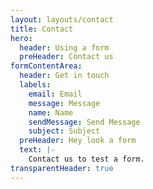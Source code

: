 ```yaml
---
layout: layouts/contact
title: Contact
hero:
  header: Using a form
  preHeader: Contact us
formContentArea:
  header: Get in touch
  labels:
    email: Email
    message: Message
    name: Name
    sendMessage: Send Message
    subject: Subject
  preHeader: Hey look a form
  text: |-
    Contact us to test a form.
transparentHeader: true
---
```

